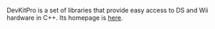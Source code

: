 DevKitPro is a set of libraries that provide easy access to DS and Wii hardware in C++. Its homepage is [here](http://www.devkitpro.org/).